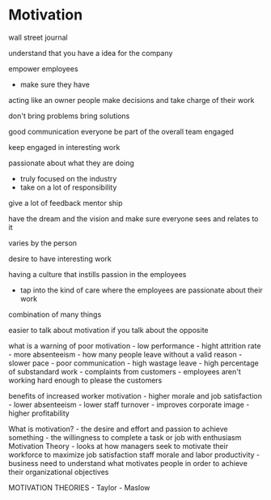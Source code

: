 # Motivation


wall street journal


understand that you have a idea for the company

empower employees
 - make sure they have 

 acting like an owner
 people make decisions and take charge of their work

 don't bring problems bring solutions

good communication
everyone be part of the overall team
engaged


keep engaged in interesting work


passionate about what they are doing
 - truly focused on the industry
 - take on a lot of responsibility


give a lot of feedback
mentor ship


have the dream and the vision and make sure everyone sees and relates to it



varies by the person

desire to have interesting work 


having a culture that instills passion in the employees
 - tap into the kind of care where the employees are passionate about their work 


 combination of many things 



easier to talk about motivation if you talk about the opposite


what is a warning of poor motivation
	 - low performance
	 - hight attrition rate
	 - more absenteeism
	 	 - how many people leave without a valid reason
	 - slower pace
	 - poor communication
	 - high wastage leave
	 	 - high percentage of substandard work
	 - complaints from customers
	 	 - employees aren't working hard enough to please the customers



benefits of increased worker motivation
	 - higher morale and job satisfaction
	 - lower absenteeism
	 - lower staff turnover
	 - improves corporate image
	 - higher profitability

What is motivation? 
	 - the desire and effort and passion to achieve something
	 - the willingness to complete a task or job with enthusiasm
	 Motivation Theory
	 	 - looks at how managers seek to motivate their workforce to maximize job satisfaction staff morale and labor productivity 
	 	 - business need to understand what motivates people in order to achieve their organizational objectives



MOTIVATION THEORIES
 	- Taylor
 	- Maslow

